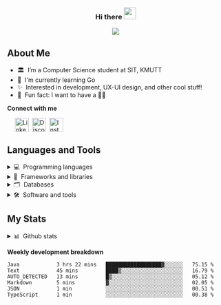 <h3 align="center">
    Hi there <img src="https://media.giphy.com/media/hvRJCLFzcasrR4ia7z/giphy.gif" width="28px">
</h3>

<!-- Typing SVG -->
<p align="center">
  <a href="https://git.io/typing-svg">
    <img src="https://readme-typing-svg.herokuapp.com?lines=Welcome+to+my+Github+profile!;I'm+Monthara+Kiatruangchai&font=Fira%20Code&center=true&width=440&height=45&color=A575F7">
  </a>
</p>

## About Me

-   🏛 &nbsp;I’m a Computer Science student at SIT, KMUTT
-   🌱 &nbsp;I'm currently learning Go
-   ✨ &nbsp;Interested in development, UX-UI design, and other cool stuff!
-   👀 &nbsp;Fun fact: I want to have a 🐶🤍

<!-- Contact section -->

**Connect with me**

<p> 
  &ensp;&ensp;
  <a href="https://www.linkedin.com/in/monthara-kiatruangchai-b30935246">
    <img align="center" src="https://skillicons.dev/icons?i=linkedin" alt="Linkedin" width="32px"></a>&nbsp;
  <a href="https://discordapp.com/users/711218042088062997">
    <img align="center" src="https://skillicons.dev/icons?i=discord" alt="Discord" width="32px"></a>&nbsp;
  <a href="https://www.instagram.com/__axxn_/">
    <img align="center" src="https://skillicons.dev/icons?i=instagram" alt="Instagram" width="32px"></a>&nbsp;
</p>

## Languages and Tools

<details>
  <summary>💻 &nbsp;Programming languages</summary>
  <p></p>
  <img src='https://cdn.jsdelivr.net/gh/devicons/devicon/icons/javascript/javascript-original.svg' alt="js" width="48px" height="40px">
  <img src='https://cdn.jsdelivr.net/gh/devicons/devicon/icons/typescript/typescript-original.svg' alt="ts" width="48px" height="40px">
  <img src='https://cdn.jsdelivr.net/gh/devicons/devicon/icons/sass/sass-original.svg' alt="sass" width="48px" height="40px">
  <img src='https://cdn.jsdelivr.net/gh/devicons/devicon/icons/css3/css3-original.svg' alt="css" width="48px" height="40px">
  <img src='https://cdn.jsdelivr.net/gh/devicons/devicon/icons/html5/html5-original.svg' alt="html" width="48px" height="40px">
  <img src='https://cdn.jsdelivr.net/gh/devicons/devicon/icons/dart/dart-original.svg' alt="dart" width="48px" height="40px">
  <img src='https://cdn.jsdelivr.net/gh/devicons/devicon/icons/python/python-original.svg' alt="python" width="48px" height="40px">
  <img src='https://cdn.jsdelivr.net/gh/devicons/devicon/icons/java/java-original.svg' alt="java" width="48px" height="40px">
  <img src='https://cdn.jsdelivr.net/gh/devicons/devicon/icons/bash/bash-original.svg' alt="bash" width="48px" height="40px">
</details>
<details>
  <summary>🧰 &nbsp;Frameworks and libraries</summary>
  <p></p>
  <img src='https://cdn.jsdelivr.net/gh/devicons/devicon/icons/react/react-original.svg'  alt="react" width="44px" height="40px">
  <img src='https://cdn.jsdelivr.net/gh/devicons/devicon/icons/materialui/materialui-original.svg' alt="mui" width="44px" height="40px">
  <img src='https://cdn.jsdelivr.net/gh/devicons/devicon/icons/flutter/flutter-original.svg' alt="flutter" width="44px" height="36px">
  <img src='https://cdn.jsdelivr.net/gh/devicons/devicon/icons/vuejs/vuejs-original.svg' alt="vue" width="44px" height="40px">
  <img src='https://cdn.jsdelivr.net/gh/devicons/devicon/icons/nuxtjs/nuxtjs-original.svg' alt="nuxt" width="44px" height="40px">
  <img src='https://cdn.jsdelivr.net/gh/devicons/devicon/icons/nodejs/nodejs-original.svg' alt="node" width="44px" height="40px">
  <img src='https://cdn.jsdelivr.net/gh/devicons/devicon/icons/express/express-original.svg' alt="express" width="44px" height="40px">
  <img src='https://cdn.jsdelivr.net/gh/devicons/devicon/icons/nestjs/nestjs-plain.svg' alt="nestjs" width="44px" height="40px">
</details>
<details>
  <summary>🗂 &nbsp;Databases</summary>
  <p></p>
  <img src='https://cdn.jsdelivr.net/gh/devicons/devicon/icons/mysql/mysql-original.svg' alt="mysql" width="44px" height="40px">
  <img src='https://cdn.jsdelivr.net/gh/devicons/devicon/icons/postgresql/postgresql-original.svg' alt="postgresql" width="44px" height="40px">
  <img src='https://cdn.jsdelivr.net/gh/devicons/devicon/icons/mongodb/mongodb-original.svg' alt="mongodb" width="44px" height="40px">
</details>
<details>
  <summary>🛠 &nbsp;Software and tools</summary>
  <p></p>
  <img src='https://cdn.jsdelivr.net/gh/devicons/devicon/icons/figma/figma-original.svg' alt="figma" width="44px" height="40px">
  <img src='https://cdn.jsdelivr.net/gh/devicons/devicon/icons/canva/canva-original.svg' alt="canva" width="44px" height="40px">
  <img src='https://cdn.jsdelivr.net/gh/devicons/devicon/icons/vscode/vscode-original.svg' alt="vscode" width="44px" height="38px">
  <img src='https://cdn.jsdelivr.net/gh/devicons/devicon/icons/intellij/intellij-original.svg' alt="intj" width="44px" height="38px">
  <img src="https://www.vectorlogo.zone/logos/getpostman/getpostman-icon.svg" alt="postman" alt="postman" width="40px" height="40px"/>
  <img src='https://cdn.jsdelivr.net/gh/devicons/devicon/icons/jupyter/jupyter-original.svg' alt="jupyter" width="44px" height="40px">
  <img src='https://cdn.jsdelivr.net/gh/devicons/devicon/icons/git/git-original.svg' alt="git" width="44px" height="40px">
  <img src='https://cdn.jsdelivr.net/gh/devicons/devicon/icons/github/github-original.svg' alt="github" width="44px" height="40px">
  <img src='https://cdn.jsdelivr.net/gh/devicons/devicon/icons/raspberrypi/raspberrypi-original.svg' alt="raspi" width="44px" height="40px">
</details>

## My Stats

<details>
  <summary>📊 &nbsp;Github stats</summary>
  <p></p>

![GitHub stats](https://github-readme-stats.vercel.app/api?username=axxmk&show_icons=true)
![GitHub Streak](http://github-readme-streak-stats.herokuapp.com?user=Axxmk&theme=tokyonight_duo&border=D4D4D4)

</details>

**Weekly development breakdown**

<!--START_SECTION:waka-->

```text
Java            3 hrs 22 mins   ██████████████████▓░░░░░░   75.15 %
Text            45 mins         ████▒░░░░░░░░░░░░░░░░░░░░   16.79 %
AUTO_DETECTED   13 mins         █▒░░░░░░░░░░░░░░░░░░░░░░░   05.12 %
Markdown        5 mins          ▓░░░░░░░░░░░░░░░░░░░░░░░░   02.05 %
JSON            1 min           ░░░░░░░░░░░░░░░░░░░░░░░░░   00.51 %
TypeScript      1 min           ░░░░░░░░░░░░░░░░░░░░░░░░░   00.38 %
```

<!--END_SECTION:waka-->

